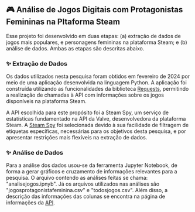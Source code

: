 ## 🎮 Análise de Jogos Digitais com Protagonistas Femininas na Pltaforma Steam

Esse projeto foi desenvolvido em duas etapas: (a) extração de dados de jogos mais populares, e personagens femininas na plataforma Steam; e (b) análise de dados. Ambas as etapas são descritas abaixo.

### ✨ Extração de Dados

Os dados utilizados nesta pesquisa foram obtidos em fevereiro de 2024 por meio de uma aplicação desenvolvida na linguagem Python. A aplicação foi construída utilizando as funcionalidades da biblioteca [Requests](https://requests.readthedocs.io/en/latest/), permitindo a realização de chamadas à API com informações sobre os jogos disponíveis na plataforma Steam.

A API escolhida para este propósito foi a Steam Spy, um serviço de estatísticas fundamentado na API da Valve, desenvolvedora da plataforma Steam. A [Steam Spy](https://steamspy.com/) foi selecionada devido à sua facilidade de filtragem de etiquetas específicas, necessárias para os objetivos desta pesquisa, e por apresentar restrições mais flexíveis na extração de dados.

### ✨ Análise de Dados

Para a análise dos dados usou-se da ferramenta Jupyter Notebook, de forma a gerar gráficos e cruzamento de informações relevantes para a pesquisa. O arquivo contendo as análises feitas se chama: "analisejogos.ipnyb". Já os arquivos utilizados nas análises são "jogosprotagonistafeminina.csv" e "todosjogos.csv". Além disso, a descrição das informações das colunas se encontra na página de informações da [API](https://steamspy.com/api.php).